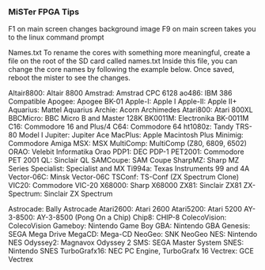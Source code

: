 ### MiSTer FPGA Tips

F1 on main screen changes background image
F9 on main screen takes you to the linux command prompt

Names.txt
To rename the cores with something more meaningful, create a file on the root of the SD card called names.txt
Inside this file, you can change the core names by following the example below.
Once saved, reboot the mister to see the changes.

Altair8800: Altair 8800
Amstrad: Amstrad CPC 6128
ao486: IBM 386 Compatible
Apogee: Apogee BK-01
Apple-I: Apple I
Apple-II: Apple II+
Aquarius: Mattel Aquarius
Archie: Acorn Archimedes
Atari800: Atari 800XL
BBCMicro: BBC Micro B and Master 128K
BK0011M: Electronika BK-0011M
C16: Commodore 16 and Plus/4
C64: Commodore 64
ht1080z: Tandy TRS-80 Model I
Jupiter: Jupiter Ace
MacPlus: Apple Macintosh Plus
Minimig: Commodore Amiga
MSX: MSX
MultiComp: MultiComp (Z80, 6809, 6502)
ORAO: Velebit Informatika Orao
PDP1: DEC PDP-1
PET2001: Commodore PET 2001
QL: Sinclair QL
SAMCoupe: SAM Coupe
SharpMZ: Sharp MZ Series
Specialist: Specialist and MX
Ti994a: Texas Instruments 99 and 4A
Vector-06C: Minsk Vector-06C
TSConf: TS-Conf (ZX Spectrum Clone)
VIC20: Commodore VIC-20
X68000: Sharp X68000
ZX81: Sinclair ZX81
ZX-Spectrum: Sinclair ZX Spectrum

Astrocade: Bally Astrocade
Atari2600: Atari 2600
Atari5200: Atari 5200
AY-3-8500: AY-3-8500 (Pong On a Chip)
Chip8: CHIP-8
ColecoVision: ColecoVision
Gameboy: Nintendo Game Boy
GBA: Nintendo GBA
Genesis: SEGA Mega Drive
MegaCD: Mega-CD
NeoGeo: SNK NeoGeo
NES: Nintendo NES
Odyssey2: Magnavox Odyssey 2
SMS: SEGA Master System
SNES: Nintendo SNES
TurboGrafx16: NEC PC Engine, TurboGrafx 16
Vectrex: GCE Vectrex